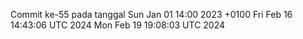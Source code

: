 Commit ke-55 pada tanggal Sun Jan 01 14:00 2023 +0100
Fri Feb 16 14:43:06 UTC 2024
Mon Feb 19 19:08:03 UTC 2024
